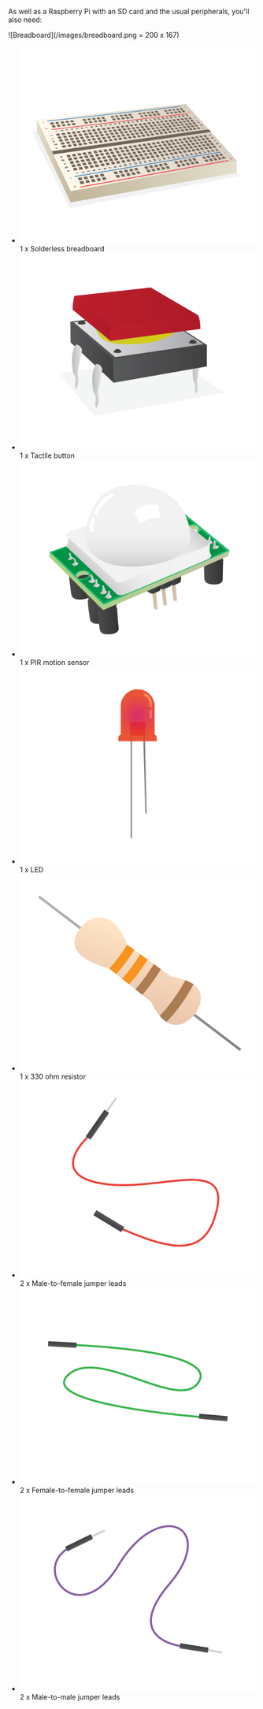 As well as a Raspberry Pi with an SD card and the usual peripherals, you'll also need:


![Breadboard](/images/breadboard.png = 200 x 167)


<ul class="hardware-items">
                    <li>
                <a href="/physical-computing-guide/breadboard/"><img src="/images/breadboard.png" /></a>
                <div class="detail">1 x Solderless breadboard</div>
            </li>
                    <li>
                <a href="/physical-computing-guide/tactile-push-button/"><img src="/images/tactile-push-button.png" /></a>
                <div class="detail">1 x Tactile button</div>
            </li>
                    <li>
                <a href="/physical-computing-guide/pir/"><img src="/images/pir.png" /></a>
                <div class="detail">1 x PIR motion sensor</div>
            </li>
                    <li>
                <a href="/physical-computing-guide/led/"><img src="/images/led.png" /></a>
                <div class="detail">1 x LED</div>
            </li>
                    <li>
                <a href="/physical-computing-guide/resistor-330r/"><img src="/images/resistor-330r.png" /></a>
                <div class="detail">1 x 330 ohm resistor</div>
            </li>
                    <li>
                <a href="/physical-computing-guide/jumper-male-to-female/"><img src="/images/jumper-male-to-female.png" /></a>
                <div class="detail">2 x Male-to-female jumper leads</div>
            </li>
                    <li>
                <a href="/physical-computing-guide/jumper-female-to-female/"><img src="/images/jumper-female-to-female.png" /></a>
                <div class="detail">2 x Female-to-female jumper leads</div>
            </li>
                    <li>
                <a href="/physical-computing-guide/jumper-male-to-male/"><img src="/images/jumper-male-to-male.png" /></a>
                <div class="detail">2 x Male-to-male jumper leads</div>
            </li>
                </ul>
          
